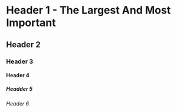 # Header 1 - The Largest And Most Important
## Header 2
### Header 3
#### Header 4
##### Headder 5
###### Header 6
